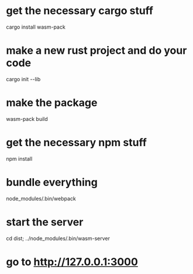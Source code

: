 # get the necessary cargo stuff
cargo install wasm-pack

# make a new rust project and do your code
cargo init --lib

# make the package
wasm-pack build

# get the necessary npm stuff
npm install

# bundle everything
node_modules/.bin/webpack

# start the server
cd dist; ../node_modules/.bin/wasm-server

# go to http://127.0.0.1:3000